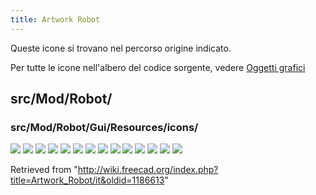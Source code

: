 ```yaml
---
title: Artwork Robot
---
```

Queste icone si trovano nel percorso origine indicato.

Per tutte le icone nell'albero del codice sorgente, vedere [Oggetti grafici](/Artwork/it "Artwork/it")

## src/Mod/Robot/

### src/Mod/Robot/Gui/Resources/icons/

![](/images/Robot_CreateRobot.svg)
![](/images/Robot_CreateTrajectory.svg)
![](/images/Robot_Edge2Trac.svg)
![](/images/Robot_Export.svg)
![](/images/Robot_InsertWaypoint.svg)
![](/images/Robot_InsertWaypointPre.svg)
![](/images/Robot_RestoreHomePos.svg)
![](/images/Robot_SetDefaultOrientation.svg)
![](/images/Robot_SetDefaultValues.svg)
![](/images/Robot_SetHomePos.svg)
![](/images/Robot_Simulate.svg)
![](/images/Robot_TrajectoryCompound.svg)
![](/images/Robot_TrajectoryDressUp.svg)
![](/images/Robot_Workbench.svg)

Retrieved from "<http://wiki.freecad.org/index.php?title=Artwork_Robot/it&oldid=1186613>"